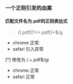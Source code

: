 
### 一个正则引发的血案

#### 匹配文件名为.pdf的正则表达式
> /(.pdf|(?<=.pdf))+$/g

- chrome 正常
- safari 引入异常

[*] 修改为 /.+\.pdf$/gi
- chrome 正常
- safari 正常
